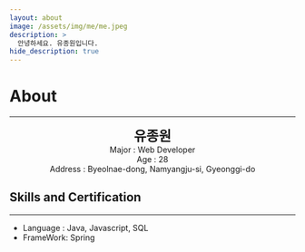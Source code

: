 ```yaml
---
layout: about
image: /assets/img/me/me.jpeg
description: >
  안녕하세요. 유종원입니다.
hide_description: true
---
```


# About
<!--author-->
***
<center>
<span style="font-size:170%;font-weight:bold"> 유종원
</span>
</center>
<center>Major : Web Developer</center>
<center>Age : 28</center>
<center>Address : Byeolnae-dong, Namyangju-si, Gyeonggi-do</center>


## Skills and Certification
---
- Language : Java, Javascript, SQL
- FrameWork: Spring